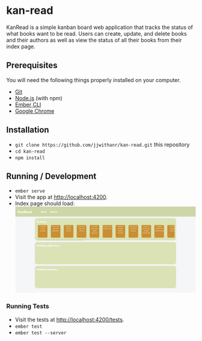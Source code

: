 # kan-read

KanRead is a simple kanban board web application that tracks the status of what books want to be read. Users can create, update, and delete books and their authors as well as view the status of all their books from their index page.

## Prerequisites

You will need the following things properly installed on your computer.

* [Git](https://git-scm.com/)
* [Node.js](https://nodejs.org/) (with npm)
* [Ember CLI](https://ember-cli.com/)
* [Google Chrome](https://google.com/chrome/)

## Installation

* `git clone https://github.com/jjwithanr/kan-read.git` this repository
* `cd kan-read`
* `npm install`

## Running / Development

* `ember serve`
* Visit the app at [http://localhost:4200](http://localhost:4200).
* Index page should load:
![index page](index.jpg)


### Running Tests

* Visit the tests at [http://localhost:4200/tests](http://localhost:4200/tests).
* `ember test`
* `ember test --server`